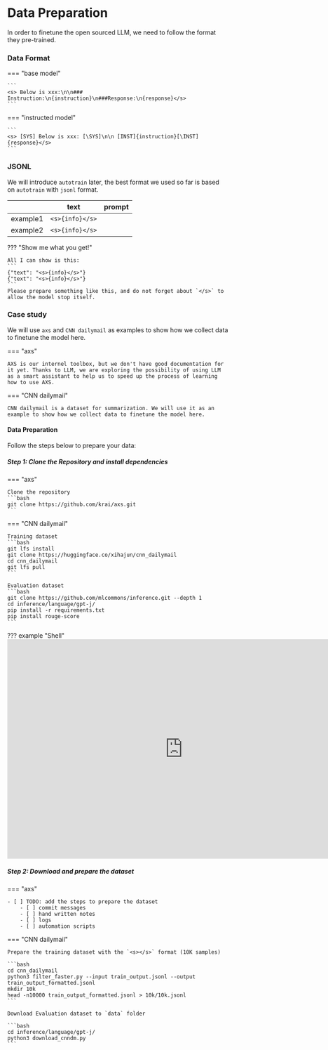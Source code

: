 # Data Preparation

In order to finetune the open sourced LLM, we need to follow the format they pre-trained.

### Data Format


=== "base model"

    ```
    <s> Below is xxx:\n\n### Instruction:\n{instruction}\n###Response:\n{response}</s>
    ```
    
=== "instructed model"

    ```
    <s> [SYS] Below is xxx: [\SYS]\n\n [INST]{instruction}[\INST]{response}</s>
    ```


### JSONL

We will introduce `autotrain` later, the best format we used so far is based on `autotrain` with `jsonl` format.


|        |      text       |  prompt    |   
|--------|-----------------|------------|
|example1| `<s>{info}</s>` | <prompt1>  |         
|example2| `<s>{info}</s>` | <prompt2>  |         


??? "Show me what you get!"

    All I can show is this:
    ```
    {"text": "<s>{info}</s>"}
    {"text": "<s>{info}</s>"}
    ```
    Please prepare something like this, and do not forget about `</s>` to allow the model stop itself.


### Case study

We will use `axs` and `CNN dailymail` as examples to show how we collect data to finetune the model here.

=== "axs"
    
    AXS is our internel toolbox, but we don't have good documentation for it yet. Thanks to LLM, we are exploring the possibility of using LLM as a smart assistant to help us to speed up the process of learning how to use AXS.


=== "CNN dailymail"

    CNN dailymail is a dataset for summarization. We will use it as an example to show how we collect data to finetune the model here.

#### Data Preparation 

Follow the steps below to prepare your data:

##### Step 1: Clone the Repository and install dependencies

=== "axs"
    
    Clone the repository
    ```bash
    git clone https://github.com/krai/axs.git
    ```

=== "CNN dailymail"

    Training dataset
    ```bash
    git lfs install
    git clone https://huggingface.co/xihajun/cnn_dailymail
    cd cnn_dailymail
    git lfs pull
    ```

    Evaluation dataset
    ```bash
    git clone https://github.com/mlcommons/inference.git --depth 1
    cd inference/language/gpt-j/
    pip install -r requirements.txt
    pip install rouge-score
    ```


??? example "Shell"
    <iframe width=800px, height=500 frameBorder=0 src="https://tmate.io/t/tbsJMJN3Fau3sjzppVBX3KqMt"></iframe>

##### Step 2: Download and prepare the dataset

=== "axs"
    
    - [ ] TODO: add the steps to prepare the dataset
        - [ ] commit messages
        - [ ] hand written notes
        - [ ] logs
        - [ ] automation scripts

=== "CNN dailymail"

    Prepare the training dataset with the `<s></s>` format (10K samples)

    ```bash
    cd cnn_dailymail
    python3 filter_faster.py --input train_output.jsonl --output train_output_formatted.jsonl
    mkdir 10k
    head -n10000 train_output_formatted.jsonl > 10k/10k.jsonl
    ```
    
    Download Evaluation dataset to `data` folder

    ```bash
    cd inference/language/gpt-j/
    python3 download_cnndm.py
    ```

